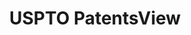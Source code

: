 ---
layout: default
bigquery: https://console.cloud.google.com/bigquery?p=patents-public-data&d=patentsview&page=dataset
citation: Attribution should be given to PatentsView for use, distribution, or derivative
  works.
code: https://github.com/CSSIP-AIR/PatentsView-Code-Snippets/
contributors: USPTO
cost: None
description: 'PatentsView includes US patent data including raw data (summaries, applications,
  pregrant applications), disambugations of inventors and assignees, and inventor
  gender estimates.  Also foreign priority data, # of figures and sheets, and government
  interest statements.'
documentation: https://patentsview.org/query/builder-faqs
last_edit: 04/11/2022, 22:26:16
location: https://patentsview.org/
maintained_by: USPTO
record_creation_timestamp: 12/2/2020 17:20:46
schema_fields:
- disamb_inventor_id_20190820
- organization_id
- county
- assignee_id
- section
- disamb_assignee_id_20200331
- country_transformed
- term_extension
- group_id
- applicant_type
- name
- kind
- subsection_id
- num
- ipc_version_indicator
- name_last
- longitude
- id
- category_id
- action_date
- patent_id
- group
- subgroup_id
- main_group
- ipc_class
- sector_title
- deceased
- relkind
- exemplary
- category
- disamb_assignee_id_20191231
- citation_id
- name_first
- classification_status
- level_two
- disamb_assignee_id_20200929
- application_id
- term_disclaimer
- symbol_position
- disamb_inventor_id_20170307
- disamb_assignee_id_20181127
- latin_name
- filename
- disamb_inventor_id_20191008
- latlong
- city
- rawlocation_id
- abstract
- lawyer_id
- f102_date
- section_id
- disamb_inventor_id_20191231
- uuid
- subclass
- term_grant
- contract_award_number
- classification_data_source
- rawinventor_id
- disamb_inventor_id_20170808
- disclaimer_date
- latitude
- title
- classification_level
- f371_date
- rawassignee_id
- subgroup
- disamb_assignee_id_20191008
- gi_statement
- publication_number
- disamb_inventor_id_20200630
- designation
- num_sheets
- male_flag
- disamb_assignee_id_20190312
- length
- disamb_inventor_id_20171226
- withdrawn
- sequence
- disamb_inventor_id_20180528
- type
- text
- series_code
- level_one
- status
- disamb_inventor_id_20200929
- dependent
- num_figures
- disamb_inventor_id_20201229
- _371_date
- level_three
- country
- inventor_id
- disamb_assignee_id_20200630
- county_fips
- fname
- doctype
- field_id
- lapse_of_patent
- attribution_status
- field_title
- date
- subclass_id
- classification_value
- subcategory_id
- lname
- number
- num_claims
- role
- rule_47
- disamb_assignee_id_20190820
- doc_type
- male
- state
- organization
- reldocno
- variety
- _102_date
- disamb_inventor_id_20190312
- disamb_inventor_id_20200331
- mainclass_id
- rel_id
- disamb_inventor_id_20181127
- disamb_inventor_id_20171003
- location_id
- state_fips
shortname: patentsview
tags:
- disambiguation
- United States
- gender
terms_of_use: Creative Commons Attribution 4.0 International License.
timeframe: 1963-1999
title: USPTO PatentsView
uuid: cf1780b1-e265-4e49-8d1d-83b9cfe0fd9a
---